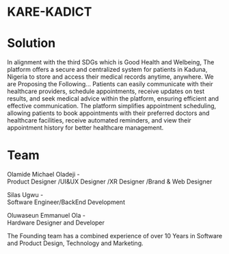 # KARE-KADICT

# Solution 
In alignment with the third SDGs which is Good Health and Welbeing,
The platform offers a secure and centralized system for patients in Kaduna, Nigeria
to store and access their medical records anytime, anywhere.
We are Proposing the Following...
Patients can easily communicate with their healthcare providers, schedule appointments,
receive updates on test results, and seek medical advice within the platform, ensuring efficient and
effective communication.
The platform simplifies appointment scheduling, allowing patients to book appointments with
their preferred doctors and healthcare facilities, receive automated reminders, and view their
appointment history for better healthcare management.


# Team

Olamide Michael Oladeji  -  
Product Designer /UI&UX Designer /XR Designer /Brand & Web Designer

Silas Ugwu  -  
Software Engineer/BackEnd Development

Oluwaseun Emmanuel Ola  -  
Hardware Designer and Developer

The Founding team has a combined experience of over 10 Years in Software and
Product Design, Technology and Marketing.
